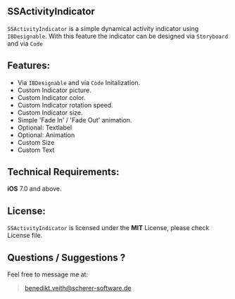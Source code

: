 **SSActivityIndicator**
-
`SSActivityIndicator` is a simple dynamical activity indicator using `IBDesignable`. With this feature the indicator can be designed via `Storyboard` and via `Code`

**Features:**
-
*  Via `IBDesignable` and via `Code` Initalization.
*  Custom Indicator picture.
*  Custom Indicator color.
*  Custom Indicator rotation speed.
*  Custom Indicator size.
*  Simple 'Fade In' / 'Fade Out' animation.
*  Optional: Textlabel
  * Optional: Animation
  * Custom Size
  * Custom Text

**Technical Requirements:**
-
**iOS** 7.0 and above.

**License:**
-
`SSActivityIndicator` is licensed under the **MIT** License, please check License file.

**Questions / Suggestions ?**
-
Feel free to message me at:

> benedikt.veith@scherer-software.de
